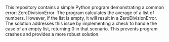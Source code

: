This repository contains a simple Python program demonstrating a common error: ZeroDivisionError. The program calculates the average of a list of numbers. However, if the list is empty, it will result in a ZeroDivisionError. The solution addresses this issue by implementing a check to handle the case of an empty list, returning 0 in that scenario.  This prevents program crashes and provides a more robust solution.